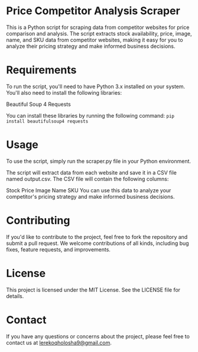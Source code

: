 # Price Competitor Analysis Scraper

This is a Python script for scraping data from competitor websites for price comparison and analysis. The script extracts stock availability, price, image, name, and SKU data from competitor websites, making it easy for you to analyze their pricing strategy and make informed business decisions.

# Requirements

To run the script, you'll need to have Python 3.x installed on your system. You'll also need to install the following libraries:

Beautiful Soup 4
Requests

You can install these libraries by running the following command:
`pip install beautifulsoup4 requests`

 # Usage
To use the script, simply run the scraper.py file in your Python environment. 

The script will extract data from each website and save it in a CSV file named output.csv. The CSV file will contain the following columns:

Stock
Price
Image
Name
SKU
You can use this data to analyze your competitor's pricing strategy and make informed business decisions.

# Contributing
If you'd like to contribute to the project, feel free to fork the repository and submit a pull request. We welcome contributions of all kinds, including bug fixes, feature requests, and improvements.

# License
This project is licensed under the MIT License. See the LICENSE file for details.

# Contact
If you have any questions or concerns about the project, please feel free to contact us at lerekoqholosha9@gmail.com. 

